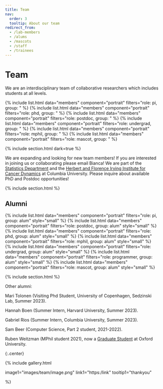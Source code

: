 ```yaml
---
title: Team
nav:
  order: 3
  tooltip: About our team
redirect_from:
  - /lab-members
  - /alums
  - /mascots
  - /staff
  - /trainees
---
```


# <i class="fas fa-users"></i>Team

We are an interdisciplinary team of collaborative researchers which includes students at all levels. 

{% include list.html data="members" component="portrait" filters="role: pi, group: " %}
{% include list.html data="members" component="portrait" filters="role: phd, group: " %}
{% include list.html data="members" component="portrait" filters="role: postdoc, group: " %}
{% include list.html data="members" component="portrait" filters="role: undergrad, group: " %}
{% include list.html data="members" component="portrait" filters="role: mphil, group: " %}
{% include list.html data="members" component="portrait" filters="role: mascot, group: " %}

{% include section.html dark=true %}

We are expanding and looking for new team members! If you are interested in joining us or collaborating please email Bianca!
We are part of the [Statistics Department](https://stat.columbia.edu/) and the [Herbert and Florence Irving Institute for Cancer Dynamics](https://cancerdynamics.columbia.edu/) at Columbia University. Please inquire about available PhD and Postdoc opportunities! 



{% include section.html %}

## Alumni

{% include list.html data="members" component="portrait" filters="role: pi, group: alum" style="small" %}
{% include list.html data="members" component="portrait" filters="role: postdoc, group: alum" style="small" %}
{% include list.html data="members" component="portrait" filters="role: phd, group: alum" style="small" %}
{% include list.html data="members" component="portrait" filters="role: mphil, group: alum" style="small" %}
{% include list.html data="members" component="portrait" filters="role: undergrad, group: alum" style="small" %}
{% include list.html data="members" component="portrait" filters="role: programmer, group: alum" style="small" %}
{% include list.html data="members" component="portrait" filters="role: mascot, group: alum" style="small" %}

{% include section.html %}

Other alumni:

Mari Tolonen (Visiting Phd Student, University of Copenhagen, Sedzinski Lab, Summer 2023).

Hannah Boen (Summer Intern, Harvard University, Summer 2023).

Gabriel Rios (Summer Intern, Columbia University, Summer 2023).


Sam Beer (Computer Science, Part 2 student, 2021-2022).

Ruben Weitzman (MPhil student 2021), now a [Graduate Student](https://www.bdi.ox.ac.uk/Team/ruben-weitzman) at Oxford University.

{:.center}

{%
  include gallery.html

  image1="images/team/image.png"
  link1="https:/link"
  tooltip1="thankyou"

 %}

